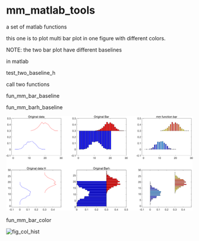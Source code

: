 # mm_matlab_tools
 a set of matlab functions

 this one is to plot multi bar plot in one figure
 with different colors. 

 NOTE: the two bar plot have different baselines
 

 in matlab 

 test_two_baseline_h

 call two functions
 
 fun_mm_bar_baseline
 
 fun_mm_barh_baseline
 
![differen base line, bar, barh](https://github.com/meatball1982/mm_matlab_tools/blob/main/fig_mm_bar_diff_base_line.png)

fun_mm_bar_color

![fig_col_hist](https://github.com/user-attachments/assets/d9584d84-cd11-4241-8870-ed55c729d87d)
